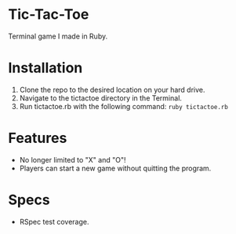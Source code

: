 # Tic-Tac-Toe
Terminal game I made in Ruby.

# Installation
1. Clone the repo to the desired location on your hard drive.
2. Navigate to the tictactoe directory in the Terminal.
3. Run tictactoe.rb with the following command: ``` ruby tictactoe.rb ```

# Features
* No longer limited to "X" and "O"!
* Players can start a new game without quitting the program.

# Specs
* RSpec test coverage.